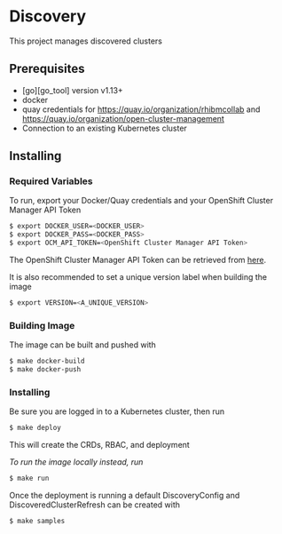 # Discovery

This project manages discovered clusters

## Prerequisites

- [go][go_tool] version v1.13+
- docker
- quay credentials for https://quay.io/organization/rhibmcollab and https://quay.io/organization/open-cluster-management
- Connection to an existing Kubernetes cluster

## Installing

### Required Variables

To run, export your Docker/Quay credentials and your OpenShift Cluster Manager API Token

```bash
$ export DOCKER_USER=<DOCKER_USER>
$ export DOCKER_PASS=<DOCKER_PASS>
$ export OCM_API_TOKEN=<OpenShift Cluster Manager API Token>
```
The OpenShift Cluster Manager API Token can be retrieved from [here](https://cloud.redhat.com/openshift/token).

It is also recommended to set a unique version label when building the image

```bash
$ export VERSION=<A_UNIQUE_VERSION>
```

### Building Image
The image can be built and pushed with
```bash
$ make docker-build
$ make docker-push
```

### Installing
Be sure you are logged in to a Kubernetes cluster, then run

```bash
$ make deploy
```
This will create the CRDs, RBAC, and deployment

_To run the image locally instead, run_
```bash
$ make run
```

Once the deployment is running a default DiscoveryConfig and DiscoveredClusterRefresh can be created with
```bash
$ make samples
```